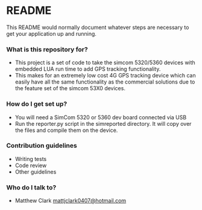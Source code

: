 # README #

This README would normally document whatever steps are necessary to get your application up and running.

### What is this repository for? ###

* This project is a set of code to take the simcom 5320/5360 devices with embedded LUA run time to add GPS tracking functionality.
* This makes for an extremely low cost 4G GPS tracking device which can easily have all the same functionality as the commercial solutions due to the feature set of the simcom 53X0 devices.

### How do I get set up? ###

* You will need a SimCom 5320 or 5360 dev board connected via USB
* Run the reporter.py script in the simreported directory. It will copy over the files and compile them on the device.

### Contribution guidelines ###

* Writing tests
* Code review
* Other guidelines

### Who do I talk to? ###

* Matthew Clark <mattjclark0407@hotmail.com>
